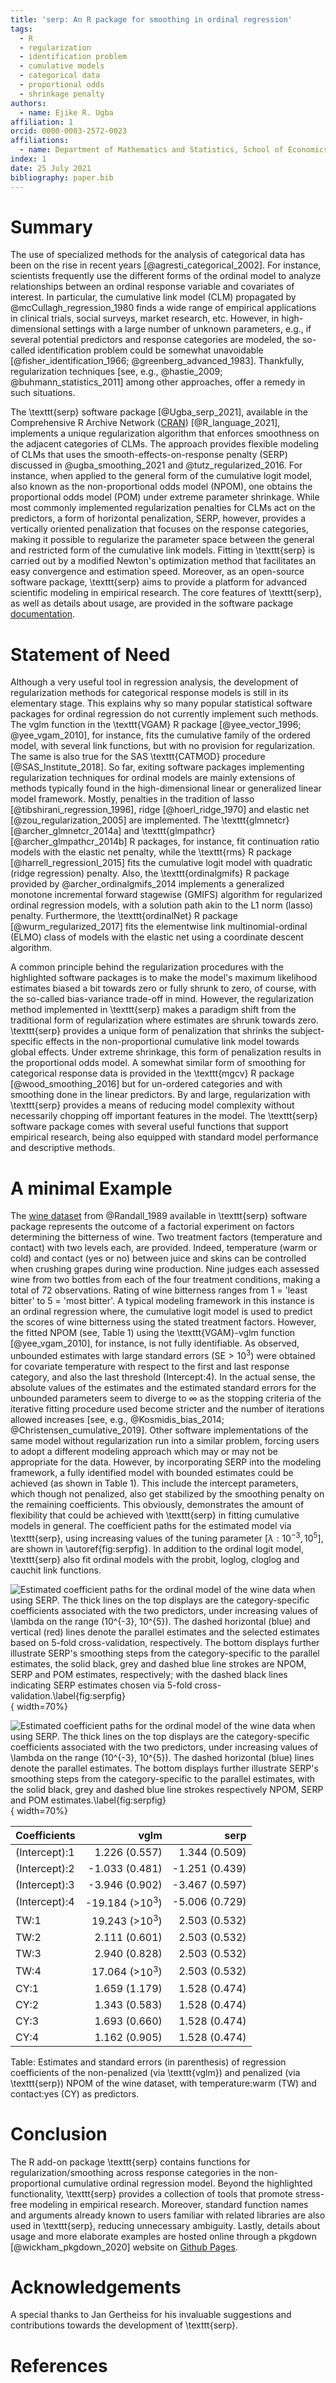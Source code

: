 ```yaml
---
title: 'serp: An R package for smoothing in ordinal regression'
tags:
  - R
  - regularization
  - identification problem
  - cumulative models
  - categorical data
  - proportional odds
  - shrinkage penalty
authors:
  - name: Ejike R. Ugba
affiliation: 1
orcid: 0000-0003-2572-0023
affiliations:
  - name: Department of Mathematics and Statistics, School of Economics and Social Sciences, Helmut Schmidt University, Hamburg, Germany
index: 1
date: 25 July 2021
bibliography: paper.bib
---  
```

  


# Summary 

The use of specialized methods for the analysis of categorical data has been on the rise in recent years [@agresti_categorical_2002]. For instance, scientists frequently use the different forms of the ordinal model to analyze relationships between an ordinal response variable and covariates of interest. In particular, the cumulative link model (CLM) propagated by @mcCullagh_regression_1980 finds a wide range of empirical applications in clinical trials, social surveys, market research, etc. However, in high-dimensional settings with a large number of unknown parameters, e.g., if several potential predictors and response categories are modeled, the so-called identification problem could be somewhat unavoidable [@fisher_identification_1966; @greenberg_advanced_1983]. Thankfully, regularization techniques [see, e.g., @hastie_2009; @buhmann_statistics_2011] among other approaches, offer a remedy in such situations.    

The \texttt{serp} software package [@Ugba_serp_2021], available in the Comprehensive R Archive Network ([CRAN](https://CRAN.R-project.org/package=serp)) [@R_language_2021], implements a unique regularization algorithm that enforces smoothness on the adjacent categories of CLMs. The approach provides flexible modeling of CLMs that uses the smooth-effects-on-response penalty (SERP) discussed in @ugba_smoothing_2021 and @tutz_regularized_2016. For instance, when applied to the general form of the cumulative logit model, also known as the non-proportional odds model (NPOM), one obtains the proportional odds model (POM) under extreme parameter shrinkage. While most commonly implemented regularization penalties for CLMs act on the predictors, a form of horizontal penalization, SERP, however, provides a vertically oriented penalization that focuses on the response categories, making it possible to regularize the parameter space between the general and restricted form of the cumulative link models. Fitting in \texttt{serp} is carried out by a modified Newton's optimization method that facilitates an easy convergence and estimation speed. Moreover, as an open-source software package, \texttt{serp} aims to provide a platform for advanced scientific modeling in empirical research. The core features of \texttt{serp}, as well as details about usage, are provided in the software package [documentation](https://cran.r-project.org/web/packages/serp/serp.pdf).



# Statement of Need

Although a very useful tool in regression analysis, the development of regularization methods for categorical response models is still in its elementary stage. This explains why so many popular statistical software packages for ordinal regression do not currently implement such methods. The vglm function in the \texttt{VGAM} R package [@yee_vector_1996; @yee_vgam_2010], for instance, fits the cumulative family of the ordered model, with several link functions, but with no provision for regularization. The same is also true for the SAS \texttt{CATMOD} procedure [@SAS_Institute_2018]. So far, exiting software packages implementing regularization techniques for ordinal models are mainly extensions of methods typically found in the high-dimensional linear or generalized linear model framework. Mostly, penalties in the tradition of lasso [@tibshirani_regression_1996], ridge [@hoerl_ridge_1970] and elastic net [@zou_regularization_2005] are implemented. The \texttt{glmnetcr} [@archer_glmnetcr_2014a] and \texttt{glmpathcr} [@archer_glmpathcr_2014b] R packages, for instance, fit continuation ratio models with the elastic net penalty, while the \texttt{rms} R package [@harrell_regressionl_2015] fits the cumulative logit model with quadratic (ridge regression) penalty. Also, the \texttt{ordinalgmifs} R package provided by @archer_ordinalgmifs_2014 implements a generalized monotone incremental forward stagewise (GMIFS) algorithm for regularized ordinal regression models, with a solution path akin to the L1 norm (lasso) penalty. Furthermore, the \texttt{ordinalNet} R package [@wurm_regularized_2017] fits the elementwise link multinomial-ordinal (ELMO) class of models with the elastic net using a coordinate descent algorithm.

A common principle behind the regularization procedures with the highlighted software packages is to make the model's maximum likelihood estimates biased a bit towards zero or fully shrunk to zero, of course, with the so-called bias-variance trade-off in mind. However, the regularization method implemented in \texttt{serp} makes a paradigm shift from the traditional form of regularization where estimates are shrunk towards zero. \texttt{serp}  provides a unique form of penalization that shrinks the subject-specific effects in the non-proportional cumulative link model towards global effects. Under extreme shrinkage, this form of penalization results in the proportional odds model. A somewhat similar form of smoothing for categorical response data is provided in the \texttt{mgcv} R package [@wood_smoothing_2016] but for un-ordered categories and with smoothing done in the linear predictors. By and large, regularization with \texttt{serp} provides a means of reducing model complexity without necessarily chopping off important features in the model. The \texttt{serp} software package comes with several useful functions that support empirical research, being also equipped with standard model performance and descriptive methods.



# A minimal Example

The [wine dataset](https://ejikeugba.github.io/serp/reference/wine.html) from @Randall_1989 available in \texttt{serp} software package represents the outcome of a factorial experiment on factors determining the bitterness of wine. Two treatment factors (temperature and contact) with two levels each, are provided. Indeed, temperature (warm or cold) and contact (yes or no) between juice and skins can be controlled when crushing grapes during wine production. Nine judges each assessed wine from two bottles from each of the four treatment conditions, making a total of 72 observations. Rating of wine bitterness ranges from 1 = 'least bitter' to 5 = 'most bitter'. A typical modeling framework in this instance is an ordinal regression where, the cumulative logit model is used to predict the scores of wine bitterness using the stated treatment factors. However, the fitted NPOM (see, Table 1) using the \texttt{VGAM}-vglm function [@yee_vgam_2010], for instance,  is not fully identifiable. As observed, unbounded estimates with large standard errors ($\mbox{SE} > 10^3$) were obtained for covariate temperature with respect to the first and last response category, and also the last threshold (Intercept:4). In the actual sense, the absolute values of the estimates and the estimated standard errors for the unbounded parameters seem to diverge to $\infty$ as the stopping criteria of the iterative fitting procedure used become stricter and the number of iterations allowed increases [see, e.g., @Kosmidis_bias_2014; @Christensen_cumulative_2019]. Other software implementations of the same model without regularization run into a similar problem, forcing users to adopt a different modeling approach which may or may not be appropriate for the data. However, by incorporating SERP into the modeling framework, a fully identified model with bounded estimates could be achieved (as shown in Table 1). This include the intercept parameters, which though not penalized, also get stabilized by the smoothing penalty on the remaining coefficients. This obviously, demonstrates the amount of flexibility that could be achieved with \texttt{serp} in fitting cumulative models in general. The coefficient paths for the estimated model via \texttt{serp}, using increasing values of the tuning parameter $[\lambda: 10^{-3}, 10^5]$, are shown in \autoref{fig:serpfig}. In addition to the ordinal logit model, \texttt{serp} also fit ordinal models with the probit, loglog, cloglog and cauchit link functions. 



![Estimated coefficient paths for the ordinal model of the wine data when using SERP. The thick lines on the top displays are the category-specific coefficients associated with the two predictors, under increasing values of $\lambda$ on the range ($10^{-3}, 10^{5}$). The dashed horizontal (blue) and vertical (red) lines denote the parallel estimates and the selected estimates based on 5-fold cross-validation, respectively. The bottom displays further illustrate SERP's smoothing steps from the category-specific to the parallel estimates, the solid black, grey and dashed blue line strokes are NPOM, SERP and POM estimates, respectively; with the dashed black lines indicating SERP estimates chosen via 5-fold cross-validation.\label{fig:serpfig}](serp_fig1.png){ width=70%}



![Estimated coefficient paths for the ordinal model of the wine data when using SERP. The thick lines on the top displays are the category-specific coefficients associated with the two predictors, under increasing values of $\lambda$ on the range ($10^{-3}, 10^{5}$). The dashed horizontal (blue) lines denote the parallel estimates. The bottom displays further illustrate SERP's smoothing steps from the category-specific to the parallel estimates, with the solid black, grey and dashed blue line strokes respectively NPOM, SERP and POM estimates.\label{fig:serpfig}](serp_fig2.png){ width=70%}




  Coefficients  |        vglm        |        serp        |
  :-------------|-------------------:|-------------------:|
  (Intercept):1 |   1.226    (0.557) |    1.344   (0.509) |
  (Intercept):2 |  -1.033    (0.481) |   -1.251   (0.439) | 
  (Intercept):3 |  -3.946    (0.902) |   -3.467   (0.597) |
  (Intercept):4 |  -19.184  (>$10^3$)|   -5.006   (0.729) |
  TW:1          |  19.243   (>$10^3$)|    2.503   (0.532) |
  TW:2          |   2.111    (0.601) |    2.503   (0.532) |
  TW:3          |   2.940    (0.828) |    2.503   (0.532) |
  TW:4          |  17.064   (>$10^3$)|    2.503   (0.532) |
  CY:1          |   1.659    (1.179) |    1.528   (0.474) |  
  CY:2          |   1.343    (0.583) |    1.528   (0.474) |
  CY:3          |   1.693    (0.660) |    1.528   (0.474) |
  CY:4          |   1.162    (0.905) |    1.528   (0.474) |


Table: Estimates and standard errors (in parenthesis) of regression coefficients of the non-penalized (via \texttt{vglm}) and penalized (via \texttt{serp}) NPOM of the wine dataset, with temperature:warm (TW) and contact:yes (CY) as predictors.



# Conclusion
The R add-on package \texttt{serp} contains functions for regularization/smoothing across response categories in the non-proportional cumulative ordinal regression model. Beyond the highlighted functionality, \texttt{serp} provides a collection of tools that promote stress-free modeling in empirical research. Moreover, standard function names and arguments already known to users familiar with related libraries are also used in \texttt{serp}, reducing unnecessary ambiguity. Lastly, details about usage and more elaborate examples are hosted online through a pkgdown [@wickham_pkgdown_2020] website on [Github Pages](https://ejikeugba.github.io/serp).  


# Acknowledgements
A special thanks to Jan Gertheiss for his invaluable suggestions and contributions towards the development of \texttt{serp}.


# References
